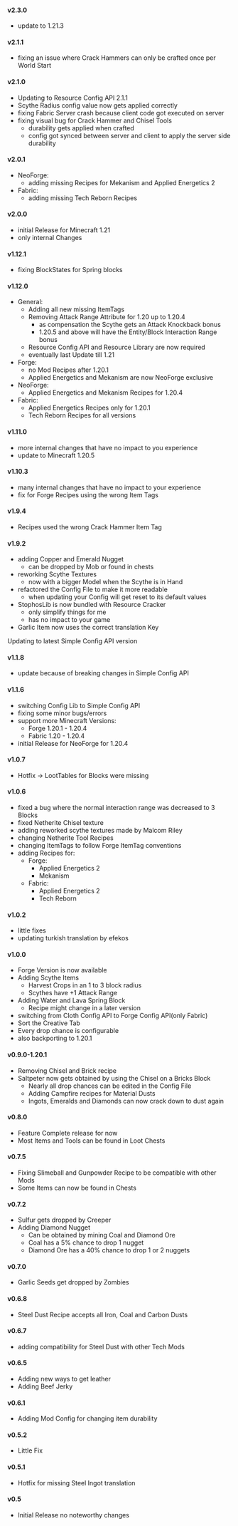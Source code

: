 #### v2.3.0
- update to 1.21.3

#### v2.1.1
- fixing an issue where Crack Hammers can only be crafted once per World Start

#### v2.1.0
- Updating to Resource Config API 2.1.1
- Scythe Radius config value now gets applied correctly
- fixing Fabric Server crash because client code got executed on server
- fixing visual bug for Crack Hammer and Chisel Tools
  - durability gets applied when crafted
  - config got synced between server and client to apply the server side durability

#### v2.0.1
- NeoForge:
  - adding missing Recipes for Mekanism and Applied Energetics 2
- Fabric:
  - adding missing Tech Reborn Recipes

#### v2.0.0
- initial Release for Minecraft 1.21
- only internal Changes

#### v1.12.1
- fixing BlockStates for Spring blocks

#### v1.12.0
- General:
  - Adding all new missing ItemTags
  - Removing Attack Range Attribute for 1.20 up to 1.20.4
    - as compensation the Scythe gets an Attack Knockback bonus
    - 1.20.5 and above will have the Entity/Block Interaction Range bonus
  - Resource Config API and Resource Library are now required
  - eventually last Update till 1.21
- Forge:
  - no Mod Recipes after 1.20.1
  - Applied Energetics and Mekanism are now NeoForge exclusive
- NeoForge:
  - Applied Energetics and Mekanism Recipes for 1.20.4
- Fabric:
  - Applied Energetics Recipes only for 1.20.1
  - Tech Reborn Recipes for all versions

#### v1.11.0
- more internal changes that have no impact to you experience
- update to Minecraft 1.20.5

#### v1.10.3
- many internal changes that have no impact to your experience
- fix for Forge Recipes using the wrong Item Tags

#### v1.9.4
- Recipes used the wrong Crack Hammer Item Tag

#### v1.9.2
- adding Copper and Emerald Nugget
    - can be dropped by Mob or found in chests
- reworking Scythe Textures
    - now with a bigger Model when the Scythe is in Hand
- refactored the Config File to make it more readable
    - when updating your Config will get reset to its default values
- StophosLib is now bundled with Resource Cracker
    - only simplify things for me
    - has no impact to your game
- Garlic Item now uses the correct translation Key

Updating to latest Simple Config API version

#### v1.1.8
- update because of breaking changes in Simple Config API

#### v1.1.6
- switching Config Lib to Simple Config API
- fixing some minor bugs/errors
- support more Minecraft Versions:
    - Forge 1.20.1 - 1.20.4
    - Fabric 1.20 - 1.20.4
- initial Release for NeoForge for 1.20.4

#### v1.0.7
- Hotfix -> LootTables for Blocks were missing

#### v1.0.6
- fixed a bug where the normal interaction range was decreased to 3 Blocks
- fixed Netherite Chisel texture
- adding reworked scythe textures made by Malcom Riley
- changing Netherite Tool Recipes
- changing ItemTags to follow Forge ItemTag conventions
- adding Recipes for:
    - Forge:
        - Applied Energetics 2
        - Mekanism
    - Fabric:
        - Applied Energetics 2
        - Tech Reborn

#### v1.0.2
- little fixes
- updating turkish translation by efekos

#### v1.0.0
- Forge Version is now available
- Adding Scythe Items
    - Harvest Crops in an 1 to 3 block radius
    - Scythes have +1 Attack Range
- Adding Water and Lava Spring Block
    - Recipe might change in a later version
- switching from Cloth Config API to Forge Config API(only Fabric)
- Sort the Creative Tab
- Every drop chance is configurable
- also backporting to 1.20.1

#### v0.9.0-1.20.1
- Removing Chisel and Brick recipe
- Saltpeter now gets obtained by using the Chisel on a Bricks Block
    - Nearly all drop chances can be edited in the Config File
    - Adding Campfire recipes for Material Dusts
    - Ingots, Emeralds and Diamonds can now crack down to dust again

#### v0.8.0
- Feature Complete release for now
- Most Items and Tools can be found in Loot Chests

#### v0.7.5
- Fixing Slimeball and Gunpowder Recipe to be compatible with other Mods
- Some Items can now be found in Chests

#### v0.7.2
- Sulfur gets dropped by Creeper
- Adding Diamond Nugget
    - Can be obtained by mining Coal and Diamond Ore
    - Coal has a 5% chance to drop 1 nugget
    - Diamond Ore has a 40% chance to drop 1 or 2 nuggets

#### v0.7.0
- Garlic Seeds get dropped by Zombies

#### v0.6.8
- Steel Dust Recipe accepts all Iron, Coal and Carbon Dusts

#### v0.6.7
- adding compatibility for Steel Dust with other Tech Mods

#### v0.6.5
- Adding new ways to get leather
- Adding Beef Jerky

#### v0.6.1
- Adding Mod Config for changing item durability

#### v0.5.2
- Little Fix

#### v0.5.1
- Hotfix for missing Steel Ingot translation

#### v0.5
- Initial Release no noteworthy changes